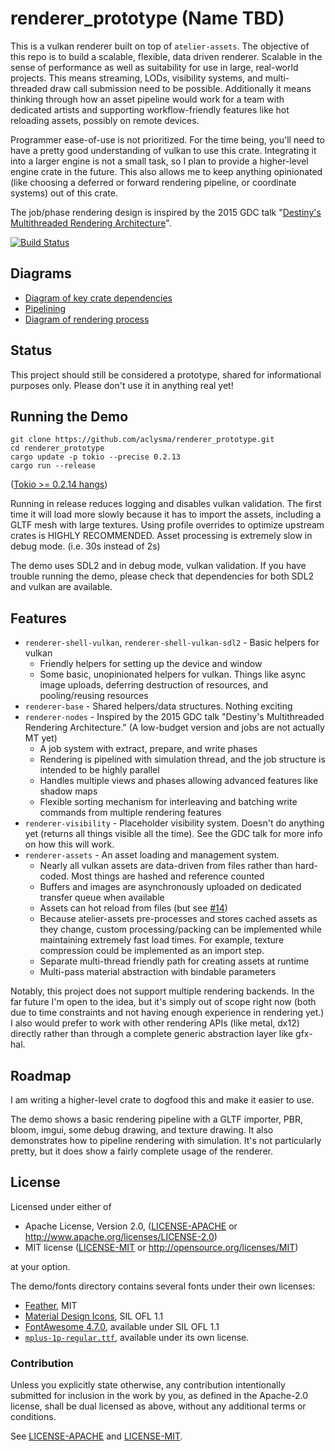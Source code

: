 # renderer_prototype (Name TBD)

This is a vulkan renderer built on top of `atelier-assets`. The objective of this repo is to build a scalable, flexible,
data driven renderer. Scalable in the sense of performance as well as suitability for use in large, real-world projects.
This means streaming, LODs, visibility systems, and multi-threaded draw call submission need to be possible.
Additionally it means thinking through how an asset pipeline would work for a team with dedicated artists and supporting
workflow-friendly features like hot reloading assets, possibly on remote devices.

Programmer ease-of-use is not prioritized. For the time being, you'll need to have a pretty good understanding of
vulkan to use this crate. Integrating it into a larger engine is not a small task, so I plan to provide a higher-level
engine crate in the future. This also allows me to keep anything opinionated (like choosing a deferred or forward
rendering pipeline, or coordinate systems) out of this crate.

The job/phase rendering design is inspired by the 2015 GDC talk "[Destiny's Multithreaded Rendering Architecture](http://advances.realtimerendering.com/destiny/gdc_2015/Tatarchuk_GDC_2015__Destiny_Renderer_web.pdf)". 

[![Build Status](https://travis-ci.org/aclysma/renderer_prototype.svg?branch=master)](https://travis-ci.org/aclysma/renderer_prototype)

## Diagrams

 * [Diagram of key crate dependencies](https://github.com/aclysma/renderer_prototype/blob/master/docs/crate_dependencies.png)
 * [Pipelining](https://github.com/aclysma/renderer_prototype/blob/master/docs/pipelining.png)
 * [Diagram of rendering process](https://github.com/aclysma/renderer_prototype/blob/master/docs/render_process.png)


## Status

This project should still be considered a prototype, shared for informational purposes only. Please don't use it in
anything real yet!

## Running the Demo

```
git clone https://github.com/aclysma/renderer_prototype.git
cd renderer_prototype
cargo update -p tokio --precise 0.2.13
cargo run --release
```

([Tokio >= 0.2.14 hangs](https://github.com/tokio-rs/tokio/issues/2390))

Running in release reduces logging and disables vulkan validation. The first time it will load more slowly because it
has to import the assets, including a GLTF mesh with large textures. Using profile overrides to optimize upstream crates
is HIGHLY RECOMMENDED. Asset processing is extremely slow in debug mode. (i.e. 30s instead of 2s)

The demo uses SDL2 and in debug mode, vulkan validation. If you have trouble running the demo, please check that
dependencies for both SDL2 and vulkan are available.

## Features

 * `renderer-shell-vulkan`, `renderer-shell-vulkan-sdl2` - Basic helpers for vulkan
   * Friendly helpers for setting up the device and window
   * Some basic, unopinionated helpers for vulkan. Things like async image uploads, deferring destruction of resources, 
     and pooling/reusing resources
 * `renderer-base` - Shared helpers/data structures. Nothing exciting
 * `renderer-nodes` - Inspired by the 2015 GDC talk "Destiny's Multithreaded Rendering Architecture." (A low-budget
   version and jobs are not actually MT yet)
   * A job system with extract, prepare, and write phases
   * Rendering is pipelined with simulation thread, and the job structure is intended to be highly parallel
   * Handles multiple views and phases allowing advanced features like shadow maps
   * Flexible sorting mechanism for interleaving and batching write commands from multiple rendering features
 * `renderer-visibility` - Placeholder visibility system. Doesn't do anything yet (returns all things visible all the 
   time). See the GDC talk for more info on how this will work.
 * `renderer-assets` - An asset loading and management system.
   * Nearly all vulkan assets are data-driven from files rather than hard-coded. Most things are hashed and reference
     counted
   * Buffers and images are asynchronously uploaded on dedicated transfer queue when available
   * Assets can hot reload from files (but see [#14](https://github.com/aclysma/renderer_prototype/issues/14))
   * Because atelier-assets pre-processes and stores cached assets as they change, custom processing/packing can be
     implemented while maintaining extremely fast load times. For example, texture compression could be implemented
     as an import step.  
   * Separate multi-thread friendly path for creating assets at runtime
   * Multi-pass material abstraction with bindable parameters

Notably, this project does not support multiple rendering backends. In the far future I'm open to the idea, but it's
simply out of scope right now (both due to time constraints and not having enough experience in rendering yet.) I also
would prefer to work with other rendering APIs (like metal, dx12) directly rather than through a complete generic
abstraction layer like gfx-hal.

## Roadmap

I am writing a higher-level crate to dogfood this and make it easier to use.

The demo shows a basic rendering pipeline with a GLTF importer, PBR, bloom, imgui, some debug drawing, and texture 
drawing. It also demonstrates how to pipeline rendering with simulation. It's not particularly pretty, but it does show
a fairly complete usage of the renderer.

## License

Licensed under either of

* Apache License, Version 2.0, ([LICENSE-APACHE](LICENSE-APACHE) or http://www.apache.org/licenses/LICENSE-2.0)
* MIT license ([LICENSE-MIT](LICENSE-MIT) or http://opensource.org/licenses/MIT)

at your option.

The demo/fonts directory contains several fonts under their own licenses:
 * [Feather](https://github.com/AT-UI/feather-font), MIT
 * [Material Design Icons](https://materialdesignicons.com), SIL OFL 1.1
 * [FontAwesome 4.7.0](https://fontawesome.com/v4.7.0/license/), available under SIL OFL 1.1
 * [`mplus-1p-regular.ttf`](http://mplus-fonts.osdn.jp), available under its own license.

### Contribution

Unless you explicitly state otherwise, any contribution intentionally
submitted for inclusion in the work by you, as defined in the Apache-2.0
license, shall be dual licensed as above, without any additional terms or
conditions.

See [LICENSE-APACHE](LICENSE-APACHE) and [LICENSE-MIT](LICENSE-MIT).
